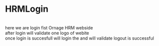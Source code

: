 # HRMLogin 
<br> here we are login fist Ornage HRM webside
<br> after login will validate one logo of webite 
<br> once login is succesfull will login the and will validate logout is successful
